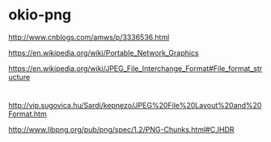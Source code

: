 okio-png
========
http://www.cnblogs.com/amws/p/3336536.html


https://en.wikipedia.org/wiki/Portable_Network_Graphics

https://en.wikipedia.org/wiki/JPEG_File_Interchange_Format#File_format_structure
# 
http://vip.sugovica.hu/Sardi/kepnezo/JPEG%20File%20Layout%20and%20Format.htm

http://www.libpng.org/pub/png/spec/1.2/PNG-Chunks.html#C.IHDR